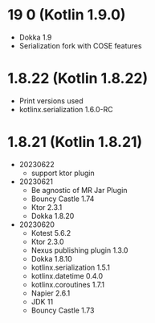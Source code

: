# 19 0 (Kotlin 1.9.0)
 * Dokka 1.9
 * Serialization fork with COSE features

# 1.8.22 (Kotlin 1.8.22)
 * Print versions used
 * kotlinx.serialization 1.6.0-RC


# 1.8.21 (Kotlin 1.8.21)

* 20230622
    * support ktor plugin
* 20230621
    * Be agnostic of MR Jar Plugin
    * Bouncy Castle 1.74
    * Ktor 2.3.1
    * Dokka 1.8.20
* 20230620
    * Kotest 5.6.2
    * Ktor 2.3.0
    * Nexus publishing plugin 1.3.0
    * Dokka 1.8.10
    * kotlinx.serialization 1.5.1
    * kotlinx.datetime 0.4.0
    * kotlinx.coroutines 1.7.1
    * Napier 2.6.1
    * JDK 11
    * Bouncy Castle 1.73
 
